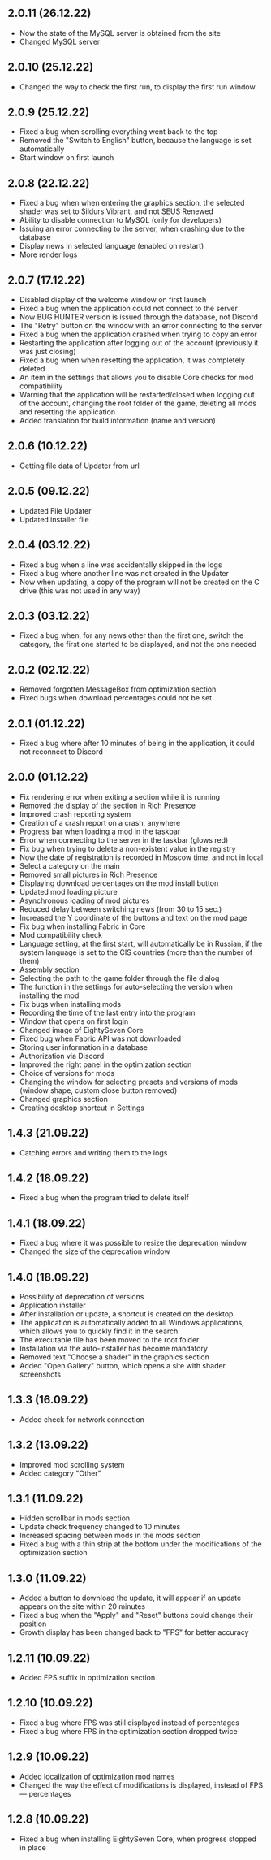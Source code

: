 ## 2.0.11 (26.12.22)

- Now the state of the MySQL server is obtained from the site
- Changed MySQL server

## 2.0.10 (25.12.22)

- Changed the way to check the first run, to display the first run window

## 2.0.9 (25.12.22)

- Fixed a bug when scrolling everything went back to the top
- Removed the "Switch to English" button, because the language is set automatically
- Start window on first launch

## 2.0.8 (22.12.22)

- Fixed a bug when when entering the graphics section, the selected shader was set to Sildurs Vibrant, and not SEUS Renewed
- Ability to disable connection to MySQL (only for developers)
- Issuing an error connecting to the server, when crashing due to the database
- Display news in selected language (enabled on restart)
- More render logs

## 2.0.7 (17.12.22)

- Disabled display of the welcome window on first launch
- Fixed a bug when the application could not connect to the server
- Now BUG HUNTER version is issued through the database, not Discord
- The "Retry" button on the window with an error connecting to the server
- Fixed a bug when the application crashed when trying to copy an error
- Restarting the application after logging out of the account (previously it was just closing)
- Fixed a bug when when resetting the application, it was completely deleted
- An item in the settings that allows you to disable Core checks for mod compatibility
- Warning that the application will be restarted/closed when logging out of the account, changing the root folder of the game, deleting all mods and resetting the application
- Added translation for build information (name and version)

## 2.0.6 (10.12.22)

- Getting file data of Updater from url

## 2.0.5 (09.12.22)

- Updated File Updater
- Updated installer file

## 2.0.4 (03.12.22)

- Fixed a bug when a line was accidentally skipped in the logs
- Fixed a bug where another line was not created in the Updater
- Now when updating, a copy of the program will not be created on the C drive (this was not used in any way)

## 2.0.3 (03.12.22)

- Fixed a bug when, for any news other than the first one, switch the category, the first one started to be displayed, and not the one needed

## 2.0.2 (02.12.22)

- Removed forgotten MessageBox from optimization section
- Fixed bugs when download percentages could not be set

## 2.0.1 (01.12.22)

- Fixed a bug where after 10 minutes of being in the application, it could not reconnect to Discord

## 2.0.0 (01.12.22)

- Fix rendering error when exiting a section while it is running
- Removed the display of the section in Rich Presence
- Improved crash reporting system
- Creation of a crash report on a crash, anywhere
- Progress bar when loading a mod in the taskbar
- Error when connecting to the server in the taskbar (glows red)
- Fix bug when trying to delete a non-existent value in the registry
- Now the date of registration is recorded in Moscow time, and not in local
- Select a category on the main
- Removed small pictures in Rich Presence
- Displaying download percentages on the mod install button
- Updated mod loading picture
- Asynchronous loading of mod pictures
- Reduced delay between switching news (from 30 to 15 sec.)
- Increased the Y coordinate of the buttons and text on the mod page
- Fix bug when installing Fabric in Core
- Mod compatibility check
- Language setting, at the first start, will automatically be in Russian, if the system language is set to the CIS countries (more than the number of them)
- Assembly section
- Selecting the path to the game folder through the file dialog
- The function in the settings for auto-selecting the version when installing the mod
- Fix bugs when installing mods
- Recording the time of the last entry into the program
- Window that opens on first login
- Changed image of EightySeven Core
- Fixed bug when Fabric API was not downloaded
- Storing user information in a database
- Authorization via Discord
- Improved the right panel in the optimization section
- Choice of versions for mods
- Changing the window for selecting presets and versions of mods (window shape, custom close button removed)
- Changed graphics section
- Creating desktop shortcut in Settings

## 1.4.3 (21.09.22)

- Catching errors and writing them to the logs

## 1.4.2 (18.09.22)

- Fixed a bug when the program tried to delete itself

## 1.4.1 (18.09.22)

- Fixed a bug where it was possible to resize the deprecation window
- Changed the size of the deprecation window

## 1.4.0 (18.09.22)

- Possibility of deprecation of versions
- Application installer
- After installation or update, a shortcut is created on the desktop
- The application is automatically added to all Windows applications, which allows you to quickly find it in the search
- The executable file has been moved to the root folder
- Installation via the auto-installer has become mandatory
- Removed text "Choose a shader" in the graphics section
- Added "Open Gallery" button, which opens a site with shader screenshots

## 1.3.3 (16.09.22)

- Added check for network connection

## 1.3.2 (13.09.22)

- Improved mod scrolling system
- Added category "Other"

## 1.3.1 (11.09.22)

- Hidden scrollbar in mods section
- Update check frequency changed to 10 minutes
- Increased spacing between mods in the mods section
- Fixed a bug with a thin strip at the bottom under the modifications of the optimization section

## 1.3.0 (11.09.22)

- Added a button to download the update, it will appear if an update appears on the site within 20 minutes
- Fixed a bug when the "Apply" and "Reset" buttons could change their position
- Growth display has been changed back to "FPS" for better accuracy

## 1.2.11 (10.09.22)

- Added FPS suffix in optimization section

## 1.2.10 (10.09.22)

- Fixed a bug where FPS was still displayed instead of percentages
- Fixed a bug where FPS in the optimization section dropped twice

## 1.2.9 (10.09.22)

- Added localization of optimization mod names
- Changed the way the effect of modifications is displayed, instead of FPS — percentages

## 1.2.8 (10.09.22)

- Fixed a bug when installing EightySeven Core, when progress stopped in place
